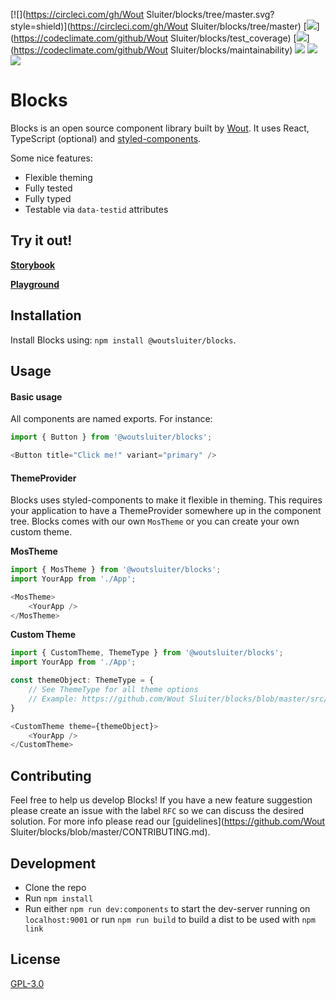 [![](https://circleci.com/gh/Wout Sluiter/blocks/tree/master.svg?style=shield)](https://circleci.com/gh/Wout Sluiter/blocks/tree/master) [![](https://api.codeclimate.com/v1/badges/af815fd9f588fcf86d8f/test_coverage)](https://codeclimate.com/github/Wout Sluiter/blocks/test_coverage) [![](https://api.codeclimate.com/v1/badges/af815fd9f588fcf86d8f/maintainability)](https://codeclimate.com/github/Wout Sluiter/blocks/maintainability) [![](https://img.shields.io/badge/style-%F0%9F%92%85%20styled--components-orange.svg?colorB=daa357&colorA=db748e)](https://github.com/styled-components/styled-components) [![](https://badges.frapsoft.com/os/gpl/gpl.png?v=103)](https://opensource.org/licenses/GPL-3.0/) [![](https://img.shields.io/badge/code_style-prettier-ff69b4.svg?style=flat-square)](https://github.com/prettier/prettier)
# Blocks

Blocks is an open source component library built by [Wout](https://www.woutsluiter.com). It uses React, TypeScript (optional) and [styled-components](https://www.styled-components.com/).

Some nice features:
- Flexible theming
- Fully tested
- Fully typed
- Testable via `data-testid` attributes

## Try it out!

[**Storybook**](https://woutsluiter.github.io/blocks)

[**Playground**](https://codesandbox.io/s/woutsluiterblocks-playground-pymwz)

## Installation

Install Blocks using: `npm install @woutsluiter/blocks`.

## Usage
#### Basic usage
All components are named exports. For instance:

```typescript
import { Button } from '@woutsluiter/blocks';

<Button title="Click me!" variant="primary" />
```

#### ThemeProvider

Blocks uses styled-components to make it flexible in theming. This requires your application to have a ThemeProvider somewhere up in the component tree. Blocks comes with our own `MosTheme` or you can create your own custom theme.

**MosTheme**
```typescript
import { MosTheme } from '@woutsluiter/blocks';
import YourApp from './App';

<MosTheme>
    <YourApp />
</MosTheme>
```
 
**Custom Theme**
```typescript
import { CustomTheme, ThemeType } from '@woutsluiter/blocks';
import YourApp from './App';

const themeObject: ThemeType = {
    // See ThemeType for all theme options
    // Example: https://github.com/Wout Sluiter/blocks/blob/master/src/themes/MosTheme/MosTheme.theme.ts
}

<CustomTheme theme={themeObject}>
    <YourApp />
</CustomTheme>
```

## Contributing

Feel free to help us develop Blocks! If you have a new feature suggestion please create an issue with the label `RFC` so we can discuss the desired solution. For more info please read our 
[guidelines](https://github.com/Wout Sluiter/blocks/blob/master/CONTRIBUTING.md).

## Development
- Clone the repo
- Run `npm install`
- Run either `npm run dev:components` to start the dev-server running on `localhost:9001` or run `npm run build` to build a dist 
to be used with `npm link`

## License

[GPL-3.0](https://opensource.org/licenses/GPL-3.0/)
